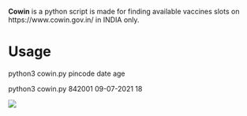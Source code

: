 <p><b>Cowin</b> is a python script is made for finding available vaccines slots on https://www.cowin.gov.in/ in INDIA only.</p>
<h1>Usage</h1>
<p>python3 cowin.py pincode date age</p>
<p>python3 cowin.py 842001 09-07-2021 18</p>
<img src="https://i.ibb.co/VxDrPCc/proof.png">
